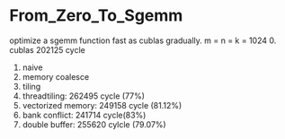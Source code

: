 # From_Zero_To_Sgemm
optimize a sgemm function fast as cublas gradually. 
m = n = k = 1024
0. cublas 202125 cycle
1. naive 
2. memory coalesce
3. tiling
4. threadtiling: 262495 cycle (77%)
5. vectorized memory: 249158 cycle (81.12%)
6. bank conflict: 241714 cycle(83%)
7. double buffer: 255620 cylcle (79.07%)
